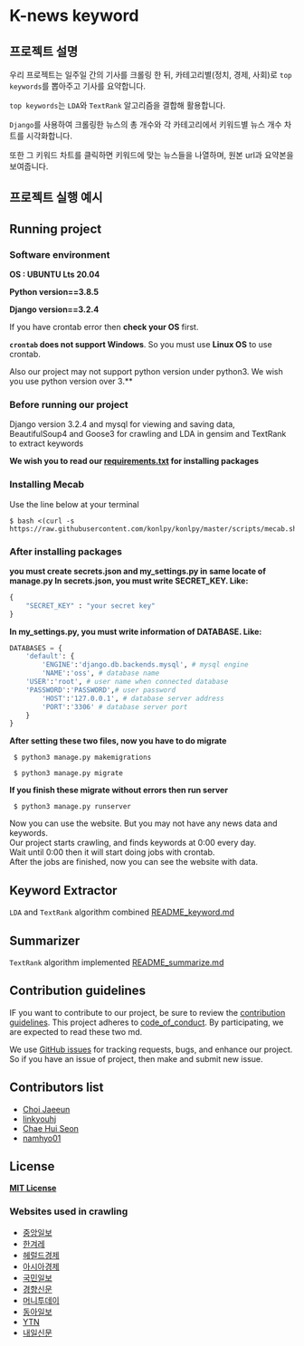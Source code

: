 # K-news keyword

## 프로젝트 설명
우리 프로젝트는 일주일 간의 기사를 크롤링 한 뒤, 카테고리별(정치, 경제, 사회)로 `top keywords`를 뽑아주고 기사를 요약합니다.

`top keywords`는 `LDA`와 `TextRank` 알고리즘을 결합해 활용합니다. 

`Django`를 사용하여 크롤링한 뉴스의 총 개수와 각 카테고리에서 키워드별 뉴스 개수 차트를 시각화합니다.

또한 그 키워드 차트를 클릭하면 키워드에 맞는 뉴스들을 나열하며, 원본 url과 요약본을 보여줍니다.

## 프로젝트 실행 예시


## Running project
### Software environment
**OS : UBUNTU Lts 20.04** 

**Python version==3.8.5**

**Django version==3.2.4**

If you have crontab error then **check your OS** first. 

**`crontab` does not support Windows**. So you must use **Linux OS** to use crontab. 

Also our project may not support python version under python3. We wish you use python version over 3.**

### Before running our project 
Django version 3.2.4 and mysql for viewing and saving data, BeautifulSoup4 and Goose3 for crawling
and LDA in gensim and TextRank to extract keywords  

**We wish you to read our [requirements.txt](requirements.txt) for installing packages**
### Installing **Mecab** 
Use the line below at your terminal
```
$ bash <(curl -s https://raw.githubusercontent.com/konlpy/konlpy/master/scripts/mecab.sh)
```
### After installing packages
**you must create secrets.json and my_settings.py in same locate of manage.py
In secrets.json, you must write SECRET_KEY. Like:**
```python
{
    "SECRET_KEY" : "your secret key"
}
```
**In my_settings.py, you must write information of DATABASE. Like:**
```python
DATABASES = {
    'default': { 
        'ENGINE':'django.db.backends.mysql', # mysql engine
        'NAME':'oss', # database name
	'USER':'root', # user name when connected database
	'PASSWORD':'PASSWORD',# user password
        'HOST':'127.0.0.1', # database server address
        'PORT':'3306' # database server port
    }
}
```
**After setting these two files, now you have to do migrate**  
```
 $ python3 manage.py makemigrations 
```

```
 $ python3 manage.py migrate
```

**If you finish these migrate without errors then run server**  
```
 $ python3 manage.py runserver
```

Now you can use the website. But you may not have any news data and keywords.  
Our project starts crawling, and finds keywords at 0:00 every day.  
Wait until 0:00 then it will start doing jobs with crontab.  
After the jobs are finished, now you can see the website with data.

## Keyword Extractor 
`LDA` and `TextRank` algorithm combined
[README_keyword.md](README_keyword.md)

## Summarizer
`TextRank` algorithm implemented 
[README_summarize.md](README_summarize.md)

## Contribution guidelines
IF you want to contribute to our project, be sure to review the 
[contribution guidelines](CONTRIBUTING.md).
This project adheres to [code_of_conduct](CODE_OF_CONDUCT.md). 
By participating, we are expected to read these two md.

We use [GitHub issues](https://github.com/ossteam8/oss8_proj/issues) for 
tracking requests, bugs, and enhance our project.
So if you have an issue of project, then make and submit new issue.

## Contributors list
 - [Choi Jaeeun](https://github.com/jjaen0823)  
 - [linkyouhj](https://github.com/linkyouhj)  
 - [Chae Hui Seon](https://github.com/chaehuiseon)  
 - [namhyo01](https://github.com/namhyo01)    

## License
**[MIT License](LICENSE)**



### Websites used in crawling
 - [중앙일보](https://joongang.joins.com/)
 - [한겨레](https://www.hani.co.kr/arti/list.html)
 - [헤럴드경제](http://biz.heraldcorp.com/)
 - [아시아경제](https://www.asiae.co.kr/)
 - [국민일보](http://www.kmib.co.kr/news/index.asp)
 - [경향신문](http://www.khan.co.kr/)
 - [머니투데이](https://www.mt.co.kr/)
 - [동아일보](https://www.donga.com/)
 - [YTN](https://www.ytn.co.kr/)
 - [내일신문](https://www.naeil.com/)

